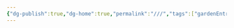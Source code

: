 ```yaml
---
{"dg-publish":true,"dg-home":true,"permalink":"///","tags":["gardenEntry"],"dgPassFrontmatter":true,"created":"2023-10-13T10:47:53.733+08:00"}
---
```



